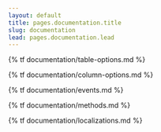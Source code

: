 ```yaml
---
layout: default
title: pages.documentation.title
slug: documentation
lead: pages.documentation.lead
---
```


{% tf documentation/table-options.md %}

{% tf documentation/column-options.md %}

{% tf documentation/events.md %}

{% tf documentation/methods.md %}

{% tf documentation/localizations.md %}